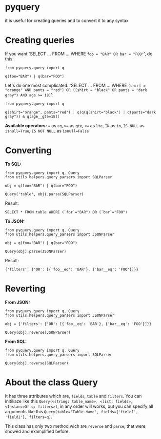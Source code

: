 # pyquery
it is useful for creating queries and to convert it to any syntax

# Creating queries

If you want 'SELECT ... FROM ... WHERE `foo = "BAR" OR bar = "FOO"`', do this:

```
from pyquery.query import q

q(foo="BAR") | q(bar="FOO")
```

Let's do one most complicated. 'SELECT ... FROM ... WHERE `(shirt = "orange" AND pants = "red") OR ((shirt = "black" OR pants = "dark gray") AND age >= 18)`':

```
from pyquery.query import q

q(shirt="orange", pants="red") | q(q(q(shirt="black") | q(pants="dark gray")) & q(age__gte=18))
```

**Available operators:** `=` as `eq`, `>=` as `gte`, `<=` as `lte`, `IN` as `in`, `IS NULL` as `isnull=True`, `IS NOT NULL` as `isnull=False`

# Converting

**To SQL:**

```
from pyquery.query import q, Query
from utils.helpers.query_parsers import SQLParser

obj = q(foo="BAR") | q(bar="FOO")

Query('table', obj).parse(SQLParser)
```

Result:

```
SELECT * FROM table WHERE (`for`="BAR") OR (`bar`="FOO")
```

**To JSON:**

```
from pyquery.query import q, Query
from utils.helpers.query_parsers import JSONParser

obj = q(foo="BAR") | q(bar="FOO")

Query(obj).parse(JSONParser)
```

Result:

```
{'filters': {'OR': [{'foo__eq': 'BAR'}, {'bar__eq': 'FOO'}]}}
```

# Reverting

**From JSON:**

```
from pyquery.query import q, Query
from utils.helpers.query_parsers import JSONParser

obj = {'filters': {'OR': [{'foo__eq': 'BAR'}, {'bar__eq': 'FOO'}]}}

Query(obj).reverse(JSONParser)
```

**From SQL:**

```
from pyquery.query import q, Query
from utils.helpers.query_parsers import SQLParser

Query(obj).reverse(SQLParser)
```

# About the class Query

It has three attributes which are, `fields`, `table` and `filters`. You can initiliaze like this `Query(<string: table_name>, <list: fields>, <InstanceOf q: filters>)`, in any order will works, but you can specify all arguments like this `Query(table='Table Name', fields=['field1', 'field2'], filters=q)`.

This class has only two method wich are `reverse` and `parse`, that were showed and examplified before.